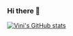 ### Hi there 👋

[![Vini's GitHub stats](https://github-readme-stats.vercel.app/api?username=viniciusbeckerbernardini)](https://github.com/anuraghazra/github-readme-stats)

<!--
**viniciusbeckerbernardini/viniciusbeckerbernardini** is a ✨ _special_ ✨ repository because its `README.md` (this file) appears on your GitHub profile.

Here are some ideas to get you started:

- 🔭 I’m currently working on ...
- 🌱 I’m currently learning ...
- 👯 I’m looking to collaborate on ...
- 🤔 I’m looking for help with ...
- 💬 Ask me about ...
- 📫 How to reach me: ...
- 😄 Pronouns: ...
- ⚡ Fun fact: ...
-->
